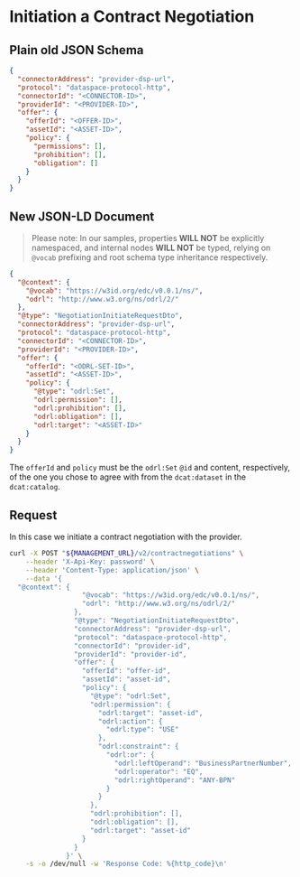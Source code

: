 # Initiation a Contract Negotiation

## Plain old JSON Schema

```json
{
  "connectorAddress": "provider-dsp-url",
  "protocol": "dataspace-protocol-http",
  "connectorId": "<CONNECTOR-ID>",
  "providerId": "<PROVIDER-ID>",
  "offer": {
    "offerId": "<OFFER-ID>",
    "assetId": "<ASSET-ID>",
    "policy": {
      "permissions": [],
      "prohibition": [],
      "obligation": []
    }
  }
}
```

## New JSON-LD Document

> Please note: In our samples, properties **WILL NOT** be explicitly namespaced, and internal nodes **WILL NOT** be typed, relying on `@vocab` prefixing and root schema type inheritance respectively.

```json
{
  "@context": {
    "@vocab": "https://w3id.org/edc/v0.0.1/ns/",
    "odrl": "http://www.w3.org/ns/odrl/2/"
  },
  "@type": "NegotiationInitiateRequestDto",
  "connectorAddress": "provider-dsp-url",
  "protocol": "dataspace-protocol-http",
  "connectorId": "<CONNECTOR-ID>",
  "providerId": "<PROVIDER-ID>",
  "offer": {
    "offerId": "<ODRL-SET-ID>",
    "assetId": "<ASSET-ID>",
    "policy": {
      "@type": "odrl:Set",
      "odrl:permission": [],
      "odrl:prohibition": [],
      "odrl:obligation": [],
      "odrl:target": "<ASSET-ID>"
    }
  }
}
```

The `offerId` and `policy` must be the `odrl:Set` `@id` and content, respectively, of the one you chose to agree with from the `dcat:dataset` in the `dcat:catalog`.

## Request

In this case we initiate a contract negotiation with the provider.

```bash
curl -X POST "${MANAGEMENT_URL}/v2/contractnegotiations" \
    --header 'X-Api-Key: password' \
    --header 'Content-Type: application/json' \
    --data '{
  "@context": {
                  "@vocab": "https://w3id.org/edc/v0.0.1/ns/",
                  "odrl": "http://www.w3.org/ns/odrl/2/"
                },
                "@type": "NegotiationInitiateRequestDto",
                "connectorAddress": "provider-dsp-url",
                "protocol": "dataspace-protocol-http",
                "connectorId": "provider-id",
                "providerId": "provider-id",
                "offer": {
                  "offerId": "offer-id",
                  "assetId": "asset-id",
                  "policy": {
                    "@type": "odrl:Set",
                    "odrl:permission": {
                      "odrl:target": "asset-id",
                      "odrl:action": {
                        "odrl:type": "USE"
                      },
                      "odrl:constraint": {
                        "odrl:or": {
                          "odrl:leftOperand": "BusinessPartnerNumber",
                          "odrl:operator": "EQ",
                          "odrl:rightOperand": "ANY-BPN"
                        }
                      }
                    },
                    "odrl:prohibition": [],
                    "odrl:obligation": [],
                    "odrl:target": "asset-id"
                  }
                }
              }' \
    -s -o /dev/null -w 'Response Code: %{http_code}\n'
```
